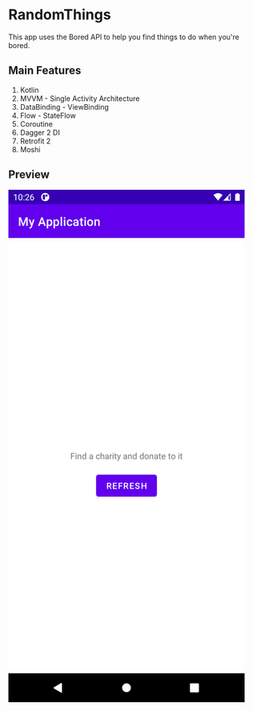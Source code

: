 # RandomThings
This app uses the Bored API to help you find things to do when you're bored.

## Main Features
1. Kotlin
2. MVVM - Single Activity Architecture
3. DataBinding - ViewBinding
4. Flow - StateFlow
5. Coroutine
6. Dagger 2 DI
7. Retrofit 2
8. Moshi

## Preview

![Screenshot](sample_random_things_1.png)

